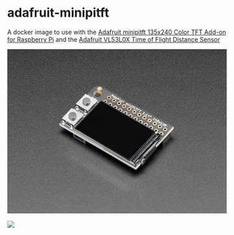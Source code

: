 # adafruit-minipitft
A docker image to use with the [Adafruit minipitft 135x240 Color TFT Add-on for Raspberry Pi](https://www.adafruit.com/product/4393) and the [Adafruit VL53L0X Time of Flight Distance Sensor](https://www.adafruit.com/product/3317)

![](https://raw.githubusercontent.com/promethee/adafruit-minipitft/main/4393-00.jpg)  
  
![](https://raw.githubusercontent.com/promethee/adafruit-minipitft/main/3317-15.jpg)

